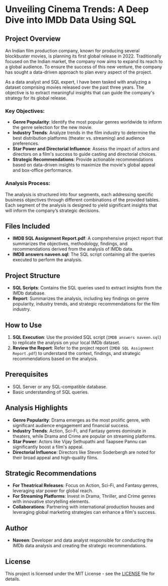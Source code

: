 # Unveiling Cinema Trends: A Deep Dive into IMDb Data Using SQL

## Project Overview
An Indian film production company, known for producing several blockbuster movies, is planning its first global release in 2022. Traditionally focused on the Indian market, the company now aims to expand its reach to a global audience. To ensure the success of this new venture, the company has sought a data-driven approach to plan every aspect of the project.

As a data analyst and SQL expert, I have been tasked with analyzing a dataset comprising movies released over the past three years. The objective is to extract meaningful insights that can guide the company's strategy for its global release.

### Key Objectives:
- **Genre Popularity**: Identify the most popular genres worldwide to inform the genre selection for the new movie.
- **Industry Trends**: Analyze trends in the film industry to determine the best distribution platforms (theater vs. streaming) and audience preferences.
- **Star Power and Directorial Influence**: Assess the impact of actors and directors on a film's success to guide casting and directorial choices.
- **Strategic Recommendations**: Provide actionable recommendations based on data-driven insights to maximize the movie's global appeal and box-office performance.

### Analysis Process:
The analysis is structured into four segments, each addressing specific business objectives through different combinations of the provided tables. Each segment of the analysis is designed to yield significant insights that will inform the company’s strategic decisions.

## Files Included
- **IMDB SQL Assignment Report.pdf**: A comprehensive project report that summarizes the objectives, methodology, findings, and recommendations derived from the analysis of IMDb data.
- **IMDB answers naveen.sql**: The SQL script containing all the queries executed to perform the analysis.

## Project Structure
- **SQL Scripts**: Contains the SQL queries used to extract insights from the IMDb database.
- **Report**: Summarizes the analysis, including key findings on genre popularity, industry trends, and strategic recommendations for the film industry.

## How to Use
1. **SQL Execution**: Use the provided SQL script (`IMDB answers naveen.sql`) to replicate the analysis on your local IMDb dataset.
2. **Review the Report**: Refer to the project report (`IMDB SQL Assignment Report.pdf`) to understand the context, findings, and strategic recommendations based on the analysis.

## Prerequisites
- SQL Server or any SQL-compatible database.
- Basic understanding of SQL queries.

## Analysis Highlights
- **Genre Popularity**: Drama emerges as the most prolific genre, with significant audience engagement and financial success.
- **Industry Trends**: Action, Sci-Fi, and Fantasy genres dominate in theaters, while Drama and Crime are popular on streaming platforms.
- **Star Power**: Actors like Vijay Sethupathi and Taapsee Pannu can significantly boost a film's appeal.
- **Directorial Influence**: Directors like Steven Soderbergh are noted for their broad appeal and high-quality films.

## Strategic Recommendations
- **For Theatrical Releases**: Focus on Action, Sci-Fi, and Fantasy genres, leveraging star power for global reach.
- **For Streaming Platforms**: Invest in Drama, Thriller, and Crime genres with innovative storytelling elements.
- **Collaborations**: Partnering with international production houses and leveraging global marketing strategies can enhance a film's success.


## Author
- **Naveen**: Developer and data analyst responsible for conducting the IMDb data analysis and creating the strategic recommendations.

## License
This project is licensed under the MIT License - see the [LICENSE](LICENSE) file for details.
